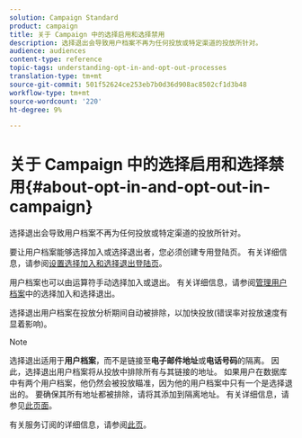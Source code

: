 ```yaml
---
solution: Campaign Standard
product: campaign
title: 关于 Campaign 中的选择启用和选择禁用
description: 选择退出会导致用户档案不再为任何投放或特定渠道的投放所针对。
audience: audiences
content-type: reference
topic-tags: understanding-opt-in-and-opt-out-processes
translation-type: tm+mt
source-git-commit: 501f52624ce253eb7b0d36d908ac8502cf1d3b48
workflow-type: tm+mt
source-wordcount: '220'
ht-degree: 9%

---
```



# 关于 Campaign 中的选择启用和选择禁用{#about-opt-in-and-opt-out-in-campaign}

选择退出会导致用户档案不再为任何投放或特定渠道的投放所针对。

要让用户档案能够选择加入或选择退出者，您必须创建专用登陆页。 有关详细信息，请参阅[设置选择加入和选择退出登陆页](../../audiences/using/managing-opt-in-and-opt-out-in-campaign.md#setting-up-opt-in-and-opt-out-landing-pages)。

用户档案也可以由运算符手动选择加入或退出。 有关详细信息，请参阅[管理用户档案](../../audiences/using/managing-opt-in-and-opt-out-in-campaign.md#managing-opt-in-and-opt-out-from-a-profile)中的选择加入和选择退出。

选择退出用户档案在投放分析期间自动被排除，以加快投放(错误率对投放速度有显着影响)。

>[!NOTE]
>
>选择退出适用于&#x200B;**用户档案**，而不是链接至&#x200B;**电子邮件地址**&#x200B;或&#x200B;**电话号码**&#x200B;的隔离。 因此，选择退出用户档案将从投放中排除所有与其链接的地址。 如果用户在数据库中有两个用户档案，他仍然会被投放瞄准，因为他的用户档案中只有一个是选择退出的。 要确保其所有地址都被排除，请将其添加到隔离地址。 有关详细信息，请参见[此页面](../../sending/using/understanding-quarantine-management.md#identifying-quarantined-addresses-for-the-entire-platform)。

有关服务订阅的详细信息，请参阅[此页](../../audiences/using/about-subscriptions.md)。
